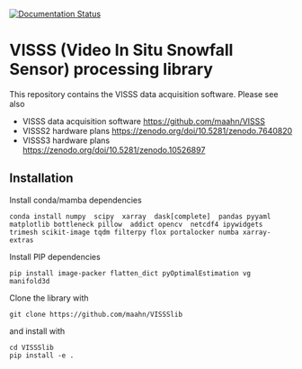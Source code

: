 [![Documentation Status](https://readthedocs.org/projects/vissslib/badge/?version=latest)](https://vissslib.readthedocs.io/en/latest/?badge=latest)


# VISSS (Video In Situ Snowfall Sensor) processing library

This repository contains the VISSS data acquisition software. Please see also
* VISSS data acquisition software https://github.com/maahn/VISSS
* VISSS2 hardware plans https://zenodo.org/doi/10.5281/zenodo.7640820
* VISSS3 hardware plans https://zenodo.org/doi/10.5281/zenodo.10526897


## Installation

Install conda/mamba dependencies

    conda install numpy  scipy  xarray  dask[complete]  pandas pyyaml matplotlib bottleneck pillow  addict opencv  netcdf4 ipywidgets trimesh scikit-image tqdm filterpy flox portalocker numba xarray-extras

Install PIP dependencies

    pip install image-packer flatten_dict pyOptimalEstimation vg manifold3d

Clone the library with 

    git clone https://github.com/maahn/VISSSlib

and install with

    cd VISSSlib
    pip install -e .
